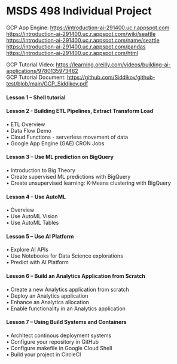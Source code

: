 # MSDS 498 Individual Project 

GCP App Engine: 
https://introduction-ai-291400.uc.r.appspot.com  
https://introduction-ai-291400.uc.r.appspot.com/wiki/seattle
https://introduction-ai-291400.uc.r.appspot.com/name/seattle
https://introduction-ai-291400.uc.r.appspot.com/pandas
https://introduction-ai-291400.uc.r.appspot.com/html


GCP Tutorial Video: https://learning.oreilly.com/videos/building-ai-applications/9780135973462  
GCP Tutorial Document: https://github.com/Siddikov/github-test/blob/main/GCP_Siddikov.pdf  

#### Lesson 1 – Shell tutorial  
#### Lesson 2 - Building ETL Pipelines, Extract Transform Load  
  •	ETL Overview  
  •	Data Flow Demo  
  •	Cloud Functions - serverless movement of data  
  •	Google App Engine (GAE) CRON Jobs
#### Lesson 3 – Use ML prediction on BigQuery  
  •	Introduction to Big Theory  
  •	Create supervised ML predictions with BigQuery  
  •	Create unsupervised learning: K-Means clustering with BigQuery  
#### Lesson 4 – Use AutoML  
  •	Overview  
  •	Use AutoML Vision  
  •	Use AutoML Tables  
#### Lesson 5 – Use AI Platform  
  •	Explore AI APIs  
  •	Use Notebooks for Data Science explorations  
  •	Predict with AI Platform  
#### Lesson 6 – Build an Analytics Application from Scratch  
  •	Create a new Analytics application from scratch  
  •	Deploy an Analytics application  
  •	Enhance an Analytics allocation  
  •	Enable functionality in an Analytics application  
#### Lesson 7 – Using Build Systems and Containers  
  •	Architect continous deployment systems  
  •	Configure your repository in GitHub  
  •	Configure makefile in Google Cloud Shell  
  •	Build your project in CircleCI  
